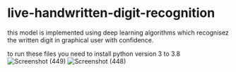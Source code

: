 # live-handwritten-digit-recognition

this model is implemented using deep learning algorithms which recognisez the written digit in graphical user with confidence.

to run these files you need to install python version 3 to 3.8
![Screenshot (449)](https://github.com/user-attachments/assets/17ebed63-8c3b-4b68-9dea-c932807b6cad)
![Screenshot (448)](https://github.com/user-attachments/assets/ba3a8486-ade7-4980-b48f-59ab9c0f4d90)

